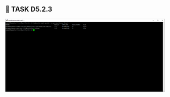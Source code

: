 ## 📌 TASK D5.2.3

![pods](https://github.com/SergeyErshov/D5-proj/blob/main/raw/get_pods.png "pods")  